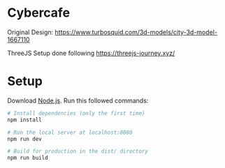# Cybercafe
Original Design: https://www.turbosquid.com/3d-models/city-3d-model-1667110

ThreeJS Setup done following https://threejs-journey.xyz/


# Setup
Download [Node.js](https://nodejs.org/en/download/).
Run this followed commands:

``` bash
# Install dependencies (only the first time)
npm install

# Run the local server at localhost:8080
npm run dev

# Build for production in the dist/ directory
npm run build
```
